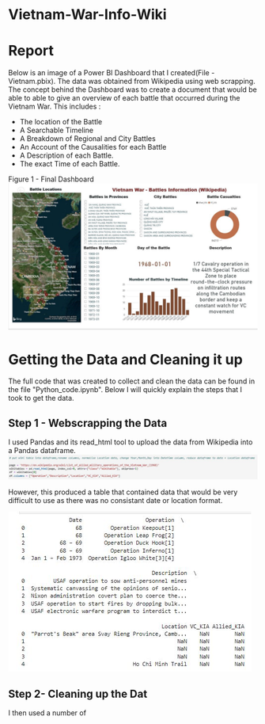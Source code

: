 # Vietnam-War-Info-Wiki
<h1> Report</h1>


Below is an image of a Power BI Dashboard that I created(File - Vietnam.pbix). The data was obtained from Wikipedia using web scrapping. The concept behind the Dashboard was to create a document that would be able to able to give an overview of each battle that occurred during the Vietnam War. This includes :

<ul> 
  <li>The location of the Battle</li>
  <li>A Searchable Timeline </li>
  <li>A Breakdown of Regional and City Battles</li>
  <li>An Account of the Causalities for each Battle </li>
  <li> A Description of each Battle.</li>
  <li> The exact Time of each Battle. </li>
</ul>

Figure 1 - Final Dashboard 
<img src="Vietnam.JPG">
  
<h1> Getting the Data and Cleaning it up </h1>

The full code that was created to collect and clean the data can be found in the file "Python_code.ipynb". Below I will quickly explain the steps that I took to get the data. 

<h2> Step 1 - Webscrapping the Data</h2>
I used Pandas and its read_html tool to upload the data from Wikipedia into a Pandas dataframe.

<img src="wiki_data.JPG">

However, this produced a table that contained data that would be very difficult to use as there was no consistant date or location format.

<img src="wiki_original_data.JPG">

<h2> Step 2- Cleaning up the Dat </h2> 

I then used a number of 
